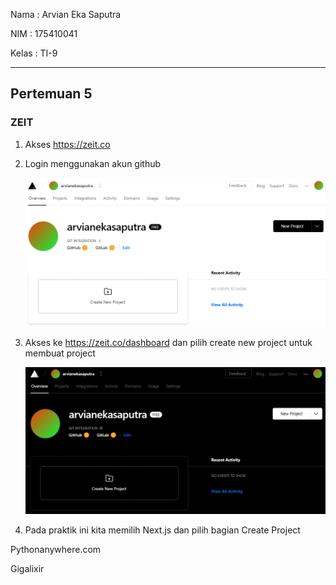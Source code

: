 Nama	: Arvian Eka Saputra

NIM		: 175410041

Kelas	: TI-9
________________________________________
## Pertemuan 5

### ZEIT

1. Akses https://zeit.co

2. Login menggunakan akun github

    ![satu](img/1.png)

3. Akses ke  https://zeit.co/dashboard dan pilih create new project untuk membuat project

    ![dua](img/2.png)

4. Pada praktik ini kita memilih Next.js dan pilih bagian Create Project



Pythonanywhere.com

Gigalixir